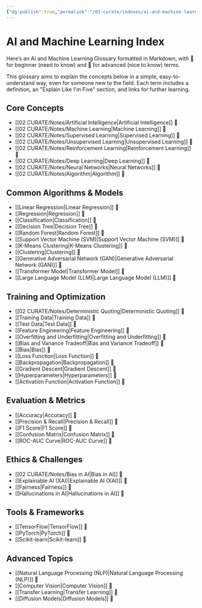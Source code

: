 ```yaml
---
{"dg-publish":true,"permalink":"/02-curate/indexes/ai-and-machine-learning-index/","title":"AI and Machine Learning Glossary","tags":["ai","machine-learning","index"]}
---
```



# AI and Machine Learning Index

Here’s an AI and Machine Learning Glossary formatted in Markdown, with 🔹 for beginner (need to know) and 🔸 for advanced (nice to know) terms.

This glossary aims to explain the concepts below in a simple, easy-to-understand way, even for someone new to the field. Each term includes a definition, an "Explain Like I'm Five" section, and links for further learning.

## Core Concepts  
- [[02 CURATE/Notes/Artificial Intelligence\|Artificial Intelligence]] 🔹  
- [[02 CURATE/Notes/Machine Learning\|Machine Learning]] 🔹  
- [[02 CURATE/Notes/Supervised Learning\|Supervised Learning]] 🔹  
- [[02 CURATE/Notes/Unsupervised Learning\|Unsupervised Learning]] 🔹  
- [[02 CURATE/Notes/Reinforcement Learning\|Reinforcement Learning]] 🔸  
- [[02 CURATE/Notes/Deep Learning\|Deep Learning]] 🔹  
- [[02 CURATE/Notes/Neural Networks\|Neural Networks]] 🔹  
- [[02 CURATE/Notes/Algorithm\|Algorithm]] 🔹  

## Common Algorithms & Models  
- [[Linear Regression\|Linear Regression]] 🔹  
- [[Regression\|Regression]] 🔹  
- [[Classification\|Classification]] 🔹  
- [[Decision Tree\|Decision Tree]] 🔹  
- [[Random Forest\|Random Forest]] 🔹  
- [[Support Vector Machine (SVM)\|Support Vector Machine (SVM)]] 🔸  
- [[K-Means Clustering\|K-Means Clustering]] 🔹  
- [[Clustering\|Clustering]] 🔹  
- [[Generative Adversarial Network (GAN)\|Generative Adversarial Network (GAN)]] 🔸  
- [[Transformer Model\|Transformer Model]] 🔹  
- [[Large Language Model (LLM)\|Large Language Model (LLM)]] 🔹  

## Training and Optimization  
- [[02 CURATE/Notes/Deterministic Quoting\|Deterministic Quoting]] 🔸
- [[Training Data\|Training Data]] 🔹  
- [[Test Data\|Test Data]] 🔹  
- [[Feature Engineering\|Feature Engineering]] 🔹  
- [[Overfitting and Underfitting\|Overfitting and Underfitting]] 🔹  
- [[Bias and Variance Tradeoff\|Bias and Variance Tradeoff]] 🔹  
- [[Bias\|Bias]] 🔹  
- [[Loss Function\|Loss Function]] 🔸  
- [[Backpropagation\|Backpropagation]] 🔸  
- [[Gradient Descent\|Gradient Descent]] 🔸  
- [[Hyperparameters\|Hyperparameters]] 🔸  
- [[Activation Function\|Activation Function]] 🔸  

## Evaluation & Metrics  
- [[Accuracy\|Accuracy]] 🔹  
- [[Precision & Recall\|Precision & Recall]] 🔹  
- [[F1 Score\|F1 Score]] 🔹  
- [[Confusion Matrix\|Confusion Matrix]] 🔸  
- [[ROC-AUC Curve\|ROC-AUC Curve]] 🔸  

## Ethics & Challenges  
- [[02 CURATE/Notes/Bias in AI\|Bias in AI]] 🔹  
- [[Explainable AI (XAI)\|Explainable AI (XAI)]] 🔸  
- [[Fairness\|Fairness]] 🔹  
- [[Hallucinations in AI\|Hallucinations in AI]] 🔹  

## Tools & Frameworks  
- [[TensorFlow\|TensorFlow]] 🔸  
- [[PyTorch\|PyTorch]] 🔸  
- [[Scikit-learn\|Scikit-learn]] 🔸  

## Advanced Topics  
- [[Natural Language Processing (NLP)\|Natural Language Processing (NLP)]] 🔹  
- [[Computer Vision\|Computer Vision]] 🔹  
- [[Transfer Learning\|Transfer Learning]] 🔸  
- [[Diffusion Models\|Diffusion Models]] 🔸  


